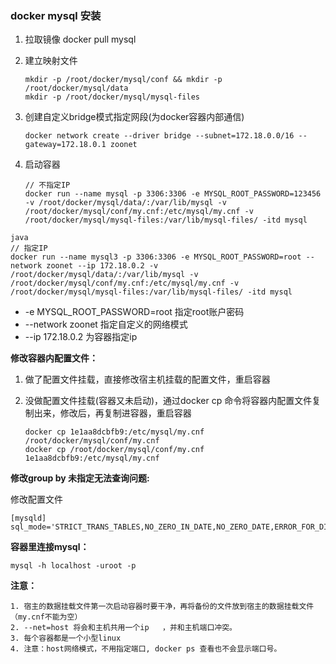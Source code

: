 ### docker mysql 安装

1. 拉取镜像 docker pull mysql

2. 建立映射文件

   ```shell
   mkdir -p /root/docker/mysql/conf && mkdir -p /root/docker/mysql/data
   mkdir -p /root/docker/mysql/mysql-files
   ```

3. 创建自定义bridge模式指定网段(为docker容器内部通信)

   `docker network create --driver bridge --subnet=172.18.0.0/16 --gateway=172.18.0.1 zoonet`

4. 启动容器

   ```shell
   // 不指定IP
   docker run --name mysql -p 3306:3306 -e MYSQL_ROOT_PASSWORD=123456 -v /root/docker/mysql/data/:/var/lib/mysql -v /root/docker/mysql/conf/my.cnf:/etc/mysql/my.cnf -v /root/docker/mysql/mysql-files:/var/lib/mysql-files/ -itd mysql
   
   ```
```
java
// 指定IP
docker run --name mysql3 -p 3306:3306 -e MYSQL_ROOT_PASSWORD=root --network zoonet --ip 172.18.0.2 -v /root/docker/mysql/data/:/var/lib/mysql -v /root/docker/mysql/conf/my.cnf:/etc/mysql/my.cnf -v /root/docker/mysql/mysql-files:/var/lib/mysql-files/ -itd mysql
```

   - -e MYSQL_ROOT_PASSWORD=root  指定root账户密码
   - --network zoonet  指定自定义的网络模式
   - --ip 172.18.0.2 为容器指定ip

**修改容器内配置文件：**

1. 做了配置文件挂载，直接修改宿主机挂载的配置文件，重启容器

2. 没做配置文件挂载(容器又未启动)，通过docker cp 命令将容器内配置文件复制出来，修改后，再复制进容器，重启容器

   ```
   docker cp 1e1aa8dcbfb9:/etc/mysql/my.cnf /root/docker/mysql/conf/my.cnf 
   docker cp /root/docker/mysql/conf/my.cnf 1e1aa8dcbfb9:/etc/mysql/my.cnf 
   ```

**修改group by 未指定无法查询问题:**

修改配置文件

```
[mysqld]
sql_mode='STRICT_TRANS_TABLES,NO_ZERO_IN_DATE,NO_ZERO_DATE,ERROR_FOR_DIVISION_BY_ZERO,NO_ENGINE_SUBSTITUTION'
```

**容器里连接mysql：**

`mysql -h localhost -uroot -p`

**注意：**

```hava
1. 宿主的数据挂载文件第一次启动容器时要干净，再将备份的文件放到宿主的数据挂载文件（my.cnf不能为空）
2. --net=host 将会和主机共用一个ip   ，并和主机端口冲突。
3. 每个容器都是一个小型linux
4. 注意：host网络模式，不用指定端口, docker ps 查看也不会显示端口号。
```

